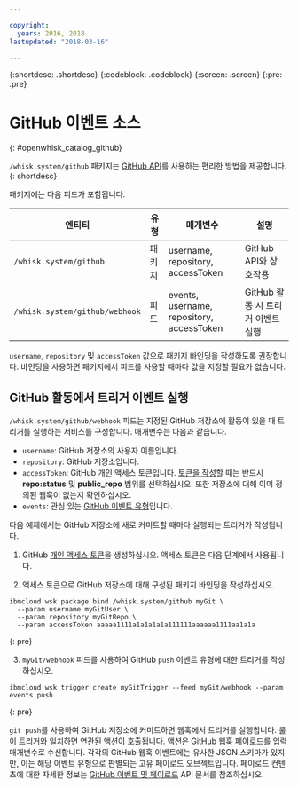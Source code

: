 ```yaml
---

copyright:
  years: 2016, 2018
lastupdated: "2018-03-16"

---
```


{:shortdesc: .shortdesc}
{:codeblock: .codeblock}
{:screen: .screen}
{:pre: .pre}

# GitHub 이벤트 소스
{: #openwhisk_catalog_github}

`/whisk.system/github` 패키지는 [GitHub API](https://developer.github.com/)를 사용하는 편리한 방법을 제공합니다.
{: shortdesc}

패키지에는 다음 피드가 포함됩니다.

|엔티티 |유형 |매개변수 |설명 |
| --- | --- | --- | --- |
| `/whisk.system/github` |패키지 |username, repository, accessToken |GitHub API와 상호작용 |
|`/whisk.system/github/webhook` |피드 |events, username, repository, accessToken | GitHub 활동 시 트리거 이벤트 실행 |

`username`, `repository` 및 `accessToken` 값으로 패키지 바인딩을 작성하도록 권장합니다.  바인딩을 사용하면 패키지에서 피드를 사용할 때마다 값을 지정할 필요가 없습니다.

## GitHub 활동에서 트리거 이벤트 실행

`/whisk.system/github/webhook` 피드는 지정된 GitHub 저장소에 활동이 있을 때 트리거를 실행하는 서비스를 구성합니다. 매개변수는 다음과 같습니다.

- `username`: GitHub 저장소의 사용자 이름입니다.
- `repository`: GitHub 저장소입니다.
- `accessToken`: GitHub 개인 액세스 토큰입니다. [토큰을 작성](https://github.com/settings/tokens)할 때는 반드시 **repo:status** 및 **public_repo** 범위를 선택하십시오. 또한 저장소에 대해 이미 정의된 웹훅이 없는지 확인하십시오.
- `events`: 관심 있는 [GitHub 이벤트 유형](https://developer.github.com/v3/activity/events/types/)입니다.

다음 예제에서는 GitHub 저장소에 새로 커미트할 때마다 실행되는 트리거가 작성됩니다.

1. GitHub [개인 액세스 토큰](https://github.com/settings/tokens)을 생성하십시오. 액세스 토큰은 다음 단계에서 사용됩니다.

2. 액세스 토큰으로 GitHub 저장소에 대해 구성된 패키지 바인딩을 작성하십시오.
  ```
  ibmcloud wsk package bind /whisk.system/github myGit \
    --param username myGitUser \
    --param repository myGitRepo \
    --param accessToken aaaaa1111a1a1a1a1a111111aaaaaa1111aa1a1a
  ```
  {: pre}

3. `myGit/webhook` 피드를 사용하여 GitHub `push` 이벤트 유형에 대한 트리거를 작성하십시오.
  ```
  ibmcloud wsk trigger create myGitTrigger --feed myGit/webhook --param events push
  ```
  {: pre}

  `git push`를 사용하여 GitHub 저장소에 커미트하면 웹훅에서 트리거를 실행합니다. 룰이 트리거와 일치하면 연관된 액션이 호출됩니다. 액션은 GitHub 웹훅 페이로드를 입력 매개변수로 수신합니다. 각각의 GitHub 웹훅 이벤트에는 유사한 JSON 스키마가 있지만, 이는 해당 이벤트 유형으로 판별되는 고유 페이로드 오브젝트입니다. 페이로드 컨텐츠에 대한 자세한 정보는 [GitHub 이벤트 및 페이로드](https://developer.github.com/v3/activity/events/types/) API 문서를 참조하십시오.
